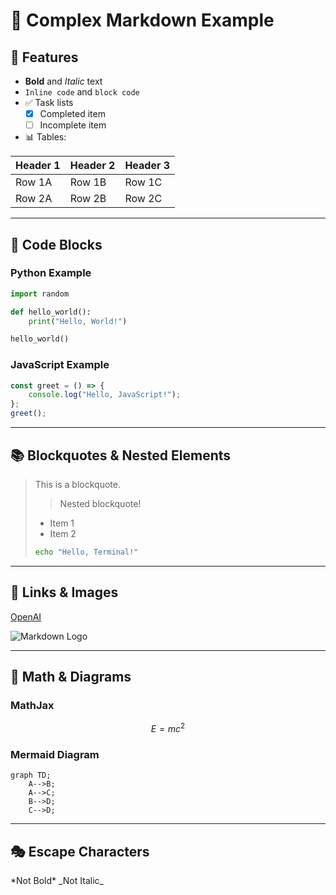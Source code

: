 # 📌 **Complex Markdown Example**

## 🌟 Features

- **Bold** and *Italic* text
- `Inline code` and ```block code```
- ✅ Task lists
  - [x] Completed item
  - [ ] Incomplete item
- 📊 Tables:

| Header 1 | Header 2 | Header 3 |
| -------- | -------- | -------- |
| Row 1A   | Row 1B   | Row 1C   |
| Row 2A   | Row 2B   | Row 2C   |

---

## 🎨 Code Blocks

### Python Example

```python
import random

def hello_world():
    print("Hello, World!")

hello_world()
```

### JavaScript Example

```javascript
const greet = () => {
    console.log("Hello, JavaScript!");
};
greet();
```

---

## 📚 Blockquotes & Nested Elements
>
> This is a blockquote.
>> Nested blockquote!
>
> - Item 1
> - Item 2
>
> ```bash
> echo "Hello, Terminal!"
> ```

---

## 🔗 Links & Images

[OpenAI](https://openai.com)

![Markdown Logo](https://upload.wikimedia.org/wikipedia/commons/4/48/Markdown-mark.svg)

---

## 🔢 Math & Diagrams

### MathJax

$$E = mc^2$$

### Mermaid Diagram

```mermaid
graph TD;
    A-->B;
    A-->C;
    B-->D;
    C-->D;
```

---

## 🎭 Escape Characters

\*Not Bold\* \_Not Italic\_
